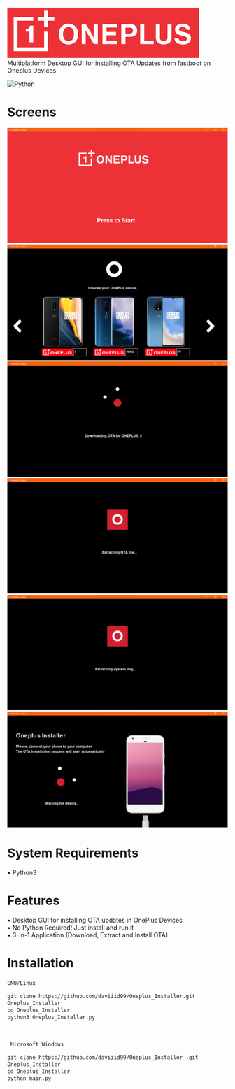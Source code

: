 <img src = "Assets/logo/logo.png">  <br/>
Multiplatform Desktop GUI for installing OTA Updates from fastboot on Oneplus Devices


![Python](https://img.shields.io/badge/python-3670A0?style=for-the-badge&logo=python&logoColor=ffdd54) 
<br/>

# Screens

<img src="screens/screen.png">
<img src="screens/screen_2.png">
<img src="screens/screen_3.png">
<img src="screens/screen_4.png">
<img src="screens/screen_5.png">
<img src="screens/screen_6.png">
<br/>

# System Requirements
• Python3

# Features
• Desktop GUI for installing OTA updates in OnePlus Devices<br/>
• No Python Required! Just install and run it<br/>
• 3-In-1 Application (Download, Extract and Install OTA)<br/>

# Installation

```GNU/Linux ```
```
git clone https://github.com/daviiid99/Oneplus_Installer.git Oneplus_Installer
cd Oneplus_Installer
python3 Oneplus_Installer.py
```
<br/>

``` Microsoft Windows```
```
git clone https://github.com/daviiid99/Oneplus_Installer .git Oneplus_Installer 
cd Oneplus_Installer 
python main.py
```